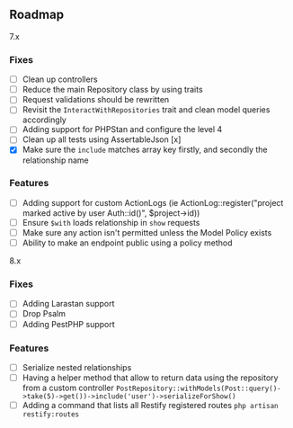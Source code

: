 ## Roadmap

7.x 

### Fixes

- [ ] Clean up controllers
- [ ] Reduce the main Repository class by using traits
- [ ] Request validations should be rewritten 
- [ ] Revisit the `InteractWithRepositories` trait and clean model queries accordingly
- [ ] Adding support for PHPStan and configure the level 4
- [ ] Clean up all tests using AssertableJson [x]
- [x] Make sure the `include` matches array key firstly, and secondly the relationship name

### Features

- [ ] Adding support for custom ActionLogs (ie ActionLog::register("project marked active by user Auth::id()", $project->id))
- [ ] Ensure `$with` loads relationship in `show` requests
- [ ] Make sure any action isn't permitted unless the Model Policy exists
- [ ] Ability to make an endpoint public using a policy method

8.x 

### Fixes

- [ ] Adding Larastan support
- [ ] Drop Psalm
- [ ] Adding PestPHP support

### Features

- [ ] Serialize nested relationships
- [ ] Having a helper method that allow to return data using the repository from a custom controller `PostRepository::withModels(Post::query()->take(5)->get())->include('user')->serializeForShow()`
- [ ] Adding a command that lists all Restify registered routes `php artisan restify:routes`
